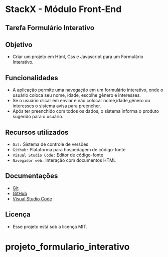 # StackX - Módulo Front-End

## Tarefa Formulário Interativo 

## Objetivo

- Criar um projeto em Html, Css e Javascript para um Formulário Interativo.

## Funcionalidades

- A aplicação permite uma navegação em um formulário interativo, onde o usuário coloca seu nome, idade, escolhe gênero e interesses.
- Se o usuário clicar em enviar e não colocar nome,idade,gênero ou interesses o sistema avisa para preencher.
- Após ter preenchido com todos os dados, o sistema informa o produto sugerido para o usuário.   


## Recursos utilizados

- `Git:` Sistema de controle de versões
- `Github:` Plataforma para hospedagem de código-fonte
- `Visual Studio Code:` Editor de código-fonte
- `Navegador web:` Interação com documentos HTML

## Documentações

- [Git](https://git-scm.com/doc)
- [GitHub](https://docs.github.com/pt)
- [Visual Studio Code](https://code.visualstudio.com/docs)

## Licença

- Esse projeto está sob a licença MIT.
# projeto_formulario_interativo
